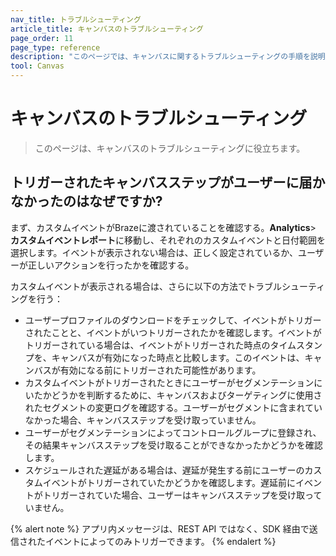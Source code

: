 ```yaml
---
nav_title: トラブルシューティング
article_title: キャンバスのトラブルシューティング
page_order: 11
page_type: reference
description: "このページでは、キャンバスに関するトラブルシューティングの手順を説明します。"
tool: Canvas
---
```


# キャンバスのトラブルシューティング

> このページは、キャンバスのトラブルシューティングに役立ちます。

## トリガーされたキャンバスステップがユーザーに届かなかったのはなぜですか?

まず、カスタムイベントがBrazeに渡されていることを確認する。**Analytics**> **カスタムイベントレポート**に移動し、それぞれのカスタムイベントと日付範囲を選択します。イベントが表示されない場合は、正しく設定されているか、ユーザーが正しいアクションを行ったかを確認する。

カスタムイベントが表示される場合は、さらに以下の方法でトラブルシューティングを行う：

- ユーザープロファイルのダウンロードをチェックして、イベントがトリガーされたことと、イベントがいつトリガーされたかを確認します。イベントがトリガーされている場合は、イベントがトリガーされた時点のタイムスタンプを、キャンバスが有効になった時点と比較します。このイベントは、キャンバスが有効になる前にトリガーされた可能性があります。
- カスタムイベントがトリガーされたときにユーザーがセグメンテーションにいたかどうかを判断するために、キャンバスおよびターゲティングに使用されたセグメントの変更ログを確認する。ユーザーがセグメントに含まれていなかった場合、キャンバスステップを受け取っていません。
- ユーザーがセグメンテーションによってコントロールグループに登録され、その結果キャンバスステップを受け取ることができなかったかどうかを確認します。
- スケジュールされた遅延がある場合は、遅延が発生する前にユーザーのカスタムイベントがトリガーされていたかどうかを確認します。遅延前にイベントがトリガーされていた場合、ユーザーはキャンバスステップを受け取っていません。

{% alert note %}
アプリ内メッセージは、REST API ではなく、SDK 経由で送信されたイベントによってのみトリガーできます。
{% endalert %}
